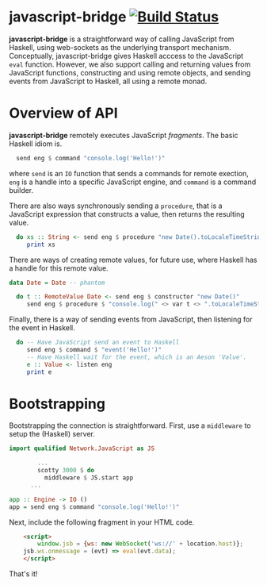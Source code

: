 # javascript-bridge [![Build Status](https://img.shields.io/travis/ku-fpg/javascript-bridge.svg?style=flat)](https://travis-ci.org/ku-fpg/javascript-bridge)

**javascript-bridge** is a straightforward way of calling JavaScript
from Haskell, using web-sockets as the underlying transport
mechanism. Conceptually, javascript-bridge gives Haskell acccess to
the JavaScript `eval` function.  However, we also support calling and
returning values from JavaScript functions, constructing and using
remote objects, and sending events from JavaScript to Haskell, all
using a remote monad.

# Overview of API

**javascript-bridge** remotely executes JavaScript *fragments*.
The basic Haskell idiom is.
```Haskell
  send eng $ command "console.log('Hello!')"
```
where `send` is an `IO` function that sends a commands for remote exection,
`eng` is a handle into a specific JavaScript engine,
and `command` is a command builder.

There are also ways synchronously sending a `procedure`,
that is a JavaScript expression that constructs a value,
then returns the resulting value.

```Haskell
  do xs :: String <- send eng $ procedure "new Date().toLocaleTimeString()"
     print xs
```

There are ways of creating remote values, for future use,
where Haskell has a handle for this remote value.

```Haskell
data Date = Date -- phantom

  do t :: RemoteValue Date <- send eng $ constructor "new Date()"
     send eng $ procedure $ "console.log(" <> var t <> ".toLocaleTimeString())"
```

Finally, there is a way of sending events from JavaScript,
then listening for the event in Haskell.

```Haskell
  do -- Have JavaScript send an event to Haskell
     send eng $ command $ "event('Hello!')"
     -- Have Haskell wait for the event, which is an Aeson 'Value'.
     e :: Value <- listen eng
     print e
```

# Bootstrapping

Bootstrapping the connection is straightforward.
First, use a `middleware` to setup the (Haskell) server.

```Haskell
import qualified Network.JavaScript as JS

        ...
        scotty 3000 $ do
          middleware $ JS.start app
	  ...

app :: Engine -> IO ()
app = send eng $ command "console.log('Hello!')"
```

Next, include the following fragment in your HTML code.

```HTML
    <script>
        window.jsb = {ws: new WebSocket('ws://' + location.host)};
	jsb.ws.onmessage = (evt) => eval(evt.data);
    </script>
```

That's it!
